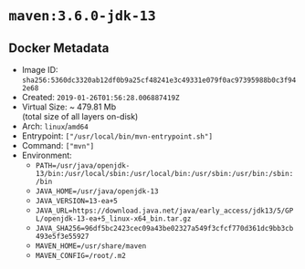 # `maven:3.6.0-jdk-13`

## Docker Metadata

- Image ID: `sha256:5360dc3320ab12df0b9a25cf48241e3c49331e079f0ac97395988b0c3f942e68`
- Created: `2019-01-26T01:56:28.006887419Z`
- Virtual Size: ~ 479.81 Mb  
  (total size of all layers on-disk)
- Arch: `linux`/`amd64`
- Entrypoint: `["/usr/local/bin/mvn-entrypoint.sh"]`
- Command: `["mvn"]`
- Environment:
  - `PATH=/usr/java/openjdk-13/bin:/usr/local/sbin:/usr/local/bin:/usr/sbin:/usr/bin:/sbin:/bin`
  - `JAVA_HOME=/usr/java/openjdk-13`
  - `JAVA_VERSION=13-ea+5`
  - `JAVA_URL=https://download.java.net/java/early_access/jdk13/5/GPL/openjdk-13-ea+5_linux-x64_bin.tar.gz`
  - `JAVA_SHA256=96df5bc2423cec09a43be02327a549f3cfcf770d361dc9bb3cb493e5f3e55927`
  - `MAVEN_HOME=/usr/share/maven`
  - `MAVEN_CONFIG=/root/.m2`
